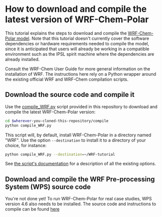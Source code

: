 # How to download and compile the latest version of WRF-Chem-Polar

This tutorial explains the steps to download and compile the [WRF-Chem-Polar model](https://github.com/Regional-Modeling-LATMOS-IGE/WRF-Chem-Polar). Note that this tutorial doesn't currently cover the software dependencies or hardware requirements needed to compile the model, since it is anticipated that users will already be working in a compatible environment such as the IPSL spirit machine where the dependencies are already installed.

Consult the WRF-Chem User Guide for more general information on the installation of WRF. The instructions here rely on a Python wrapper around the existing official WRF and WRF-Chem compilation scripts.

## Download the source code and compile it

Use the [compile_WRF.py](../compile/compile_WRF.py) script provided in this repository to download and compile the latest WRF-Chem-Polar version:

```sh
cd $wherever-you-cloned-this-repository/compile
python compile_WRF.py
```

This script will, by default, install WRF-Chem-Polar in a directory named "WRF". Use the option `--destination` to install it to a directory of your choice, for instance:

```sh
python compile_WRF.py --destination=~/WRF-tutorial
```

See [the script's documentation](../compile/compile_WRF.md) for a description of all the existing options.

## Download and compile the WRF Pre-processing System (WPS) source code

You're not done yet! To run WRF-Chem-Polar for real case studies, WPS version 4.6 also needs to be installed. The source code and instructions to compile can be found [here](https://github.com/wrf-model/WPS)

